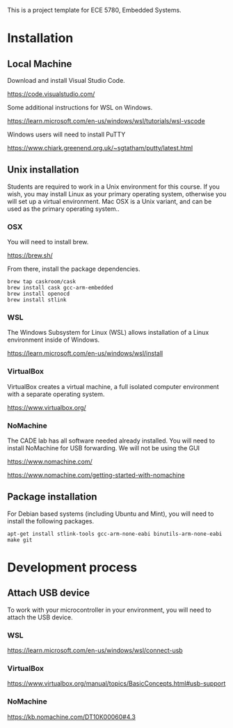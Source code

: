 This is a project template for ECE 5780, Embedded Systems.

# Installation
## Local Machine
Download and install Visual Studio Code.

https://code.visualstudio.com/

Some additional instructions for WSL on Windows.

https://learn.microsoft.com/en-us/windows/wsl/tutorials/wsl-vscode

Windows users will need to install PuTTY

https://www.chiark.greenend.org.uk/~sgtatham/putty/latest.html

## Unix installation
Students are required to work in a Unix environment for this course.
If you wish, you may install Linux as your primary operating system, otherwise you will set up a virtual environment.
Mac OSX is a Unix variant, and can be used as the primary operating system..

### OSX
You will need to install brew.

https://brew.sh/

From there, install the package dependencies.
```
brew tap caskroom/cask
brew install cask gcc-arm-embedded
brew install openocd
brew install stlink
```
### WSL
The Windows Subsystem for Linux (WSL) allows installation of a Linux environment inside of Windows.

https://learn.microsoft.com/en-us/windows/wsl/install

### VirtualBox
VirtualBox creates a virtual machine, a full isolated computer environment with a separate operating system.

https://www.virtualbox.org/

### NoMachine
The CADE lab has all software needed already installed.
You will need to install NoMachine for USB forwarding.
We will not be using the GUI

https://www.nomachine.com/

https://www.nomachine.com/getting-started-with-nomachine

## Package installation
For Debian based systems (including Ubuntu and Mint), you will need to install the following packages.
```
apt-get install stlink-tools gcc-arm-none-eabi binutils-arm-none-eabi make git
```

# Development process
## Attach USB device
To work with your microcontroller in your environment, you will need to attach the USB device.

### WSL
https://learn.microsoft.com/en-us/windows/wsl/connect-usb

### VirtualBox
https://www.virtualbox.org/manual/topics/BasicConcepts.html#usb-support

### NoMachine

https://kb.nomachine.com/DT10K00060#4.3
